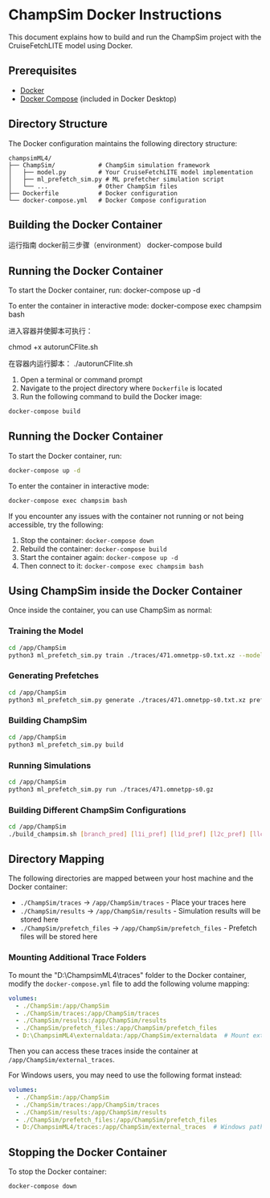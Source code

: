 # ChampSim Docker Instructions

This document explains how to build and run the ChampSim project with the CruiseFetchLITE model using Docker.

## Prerequisites

- [Docker](https://www.docker.com/products/docker-desktop/)
- [Docker Compose](https://docs.docker.com/compose/install/) (included in Docker Desktop)

## Directory Structure

The Docker configuration maintains the following directory structure:

```
champsimML4/
├── ChampSim/            # ChampSim simulation framework
│   ├── model.py         # Your CruiseFetchLITE model implementation
│   ├── ml_prefetch_sim.py # ML prefetcher simulation script
│   └── ...              # Other ChampSim files
├── Dockerfile           # Docker configuration
└── docker-compose.yml   # Docker Compose configuration
```

## Building the Docker Container

运行指南
docker前三步骤（environment）
docker-compose build
## Running the Docker Container

To start the Docker container, run:
docker-compose up -d

To enter the container in interactive mode:
docker-compose exec champsim bash

进入容器并使脚本可执行：


chmod +x autorunCFlite.sh


在容器内运行脚本：
./autorunCFlite.sh


1. Open a terminal or command prompt
2. Navigate to the project directory where `Dockerfile` is located
3. Run the following command to build the Docker image:

```bash
docker-compose build
```

## Running the Docker Container

To start the Docker container, run:

```bash
docker-compose up -d
```

To enter the container in interactive mode:

```bash
docker-compose exec champsim bash
```

If you encounter any issues with the container not running or not being accessible, try the following:

1. Stop the container: `docker-compose down`
2. Rebuild the container: `docker-compose build`
3. Start the container again: `docker-compose up -d`
4. Then connect to it: `docker-compose exec champsim bash`

## Using ChampSim inside the Docker Container

Once inside the container, you can use ChampSim as normal:

### Training the Model

```bash
cd /app/ChampSim
python3 ml_prefetch_sim.py train ./traces/471.omnetpp-s0.txt.xz --model ./model/model_471
```


### Generating Prefetches

```bash
cd /app/ChampSim
python3 ml_prefetch_sim.py generate ./traces/471.omnetpp-s0.txt.xz prefetches_471.txt --model ./model/model_471
```

### Building ChampSim

```bash
cd /app/ChampSim
python3 ml_prefetch_sim.py build
```

### Running Simulations

```bash
cd /app/ChampSim
python3 ml_prefetch_sim.py run ./traces/471.omnetpp-s0.gz
```

### Building Different ChampSim Configurations

```bash
cd /app/ChampSim
./build_champsim.sh [branch_pred] [l1i_pref] [l1d_pref] [l2c_pref] [llc_pref] [llc_repl] [num_core]
```

## Directory Mapping

The following directories are mapped between your host machine and the Docker container:

- `./ChampSim/traces` → `/app/ChampSim/traces` - Place your traces here
- `./ChampSim/results` → `/app/ChampSim/results` - Simulation results will be stored here
- `./ChampSim/prefetch_files` → `/app/ChampSim/prefetch_files` - Prefetch files will be stored here

### Mounting Additional Trace Folders

To mount the "D:\ChampsimML4\traces" folder to the Docker container, modify the `docker-compose.yml` file to add the following volume mapping:

```yaml
volumes:
  - ./ChampSim:/app/ChampSim
  - ./ChampSim/traces:/app/ChampSim/traces
  - ./ChampSim/results:/app/ChampSim/results
  - ./ChampSim/prefetch_files:/app/ChampSim/prefetch_files
  - D:\ChampsimML4\externaldata:/app/ChampSim/externaldata  # Mount external traces folder
```

Then you can access these traces inside the container at `/app/ChampSim/external_traces`.

For Windows users, you may need to use the following format instead:

```yaml
volumes:
  - ./ChampSim:/app/ChampSim
  - ./ChampSim/traces:/app/ChampSim/traces
  - ./ChampSim/results:/app/ChampSim/results
  - ./ChampSim/prefetch_files:/app/ChampSim/prefetch_files
  - D:/ChampsimML4/traces:/app/ChampSim/external_traces  # Windows path format
```

## Stopping the Docker Container

To stop the Docker container:

```bash
docker-compose down
